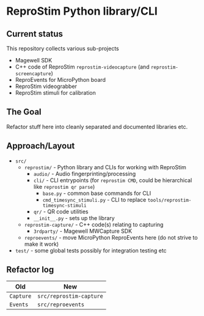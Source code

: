# ReproStim Python library/CLI

## Current status

This repository collects various sub-projects 

- Magewell SDK
- C++ code of ReproStim `reprostim-videocapture` (and `reprostim-screencapture`)
- ReproEvents for MicroPython board
- ReproStim videograbber
- ReproStim stimuli for calibration

## The Goal

Refactor stuff here into cleanly separated and documented libraries etc.

## Approach/Layout

- `src/`
  - `reprostim/` - Python library and CLIs for working with ReproStim
    - `audio/` - Audio fingerprinting/processing
    - `cli/` - CLI entrypoints (for `reprostim CMD`, could be hierarchical like `reprostim qr parse`)
      - `base.py` - common base commands for CLI
      - `cmd_timesync_stimuli.py` - CLI to replace `tools/reprostim-timesync-stimuli`
    - `qr/` - QR code utilities
    - `__init__.py` - sets up the library
  - `reprostim-capture/` - C++ code(s) relating to capturing
    - `3rdparty/` - Magewell MWCapture SDK
  - `reproevents/` - move MicroPython ReproEvents here (do not strive to make it work)
- `test/` - some global tests possibly for integration testing etc

## Refactor log

| Old       | New                     |
|-----------|-------------------------|
| `Capture` | `src/reprostim-capture` |
| `Events`  | `src/reproevents`       |